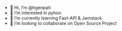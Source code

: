 - 👋 Hi, I’m @hgenpati
- 👀 I’m interested in pyhon
- 🌱 I’m currently learning Fast-API & Jamstack
- 💞️ I’m looking to collaborate on Open Source Project

<!---
hgenpati/hgenpati is a ✨ special ✨ repository because its `README.md` (this file) appears on your GitHub profile.
You can click the Preview link to take a look at your changes.
--->
